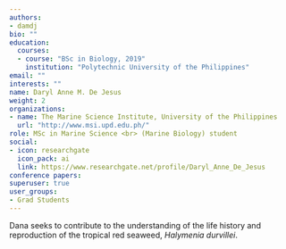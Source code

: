 ```yaml
---
authors:
- damdj
bio: ""
education:
  courses:
  - course: "BSc in Biology, 2019"
    institution: "Polytechnic University of the Philippines"
email: ""
interests: ""
name: Daryl Anne M. De Jesus
weight: 2
organizations:
- name: The Marine Science Institute, University of the Philippines
  url: "http://www.msi.upd.edu.ph/"
role: MSc in Marine Science <br> (Marine Biology) student 
social:
- icon: researchgate
  icon_pack: ai
  link: https://www.researchgate.net/profile/Daryl_Anne_De_Jesus
conference papers:
superuser: true
user_groups:
- Grad Students
---
```


Dana seeks to contribute to the understanding of the life history and reproduction of the tropical red seaweed, *Halymenia durvillei*.